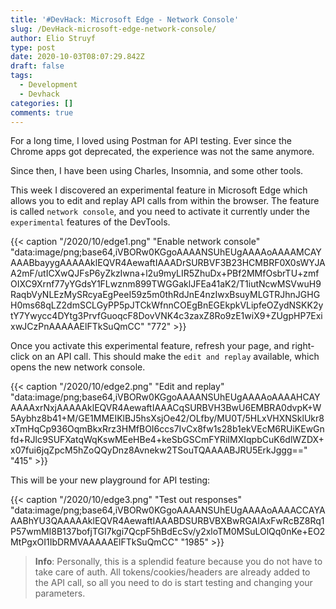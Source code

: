 ```yaml
---
title: '#DevHack: Microsoft Edge - Network Console'
slug: /DevHack-microsoft-edge-network-console/
author: Elio Struyf
type: post
date: 2020-10-03T08:07:29.842Z
draft: false
tags:
  - Development
  - Devhack
categories: []
comments: true
---
```


For a long time, I loved using Postman for API testing. Ever since the Chrome apps got deprecated, the experience was not the same anymore.

Since then, I have been using Charles, Insomnia, and some other tools.

This week I discovered an experimental feature in Microsoft Edge which allows you to edit and replay API calls from within the browser. The feature is called `network console`, and you need to activate it currently under the `experimental` features of the DevTools.

{{< caption "/2020/10/edge1.png" "Enable network console"  "data:image/png;base64,iVBORw0KGgoAAAANSUhEUgAAAAoAAAAMCAYAAABbayygAAAAAklEQVR4AewaftIAAADrSURBVF3B23HCMBRF0X0sWYJAA2mF/utICXwQJFsP6yZkzIwna+l2u9myLIR5ZhuDx+PBf2MMfOsbrTU+zmfOIXC9Xrnf77yYGdsY1FLwznm899TWGGaklJFEa41aK2/T1iutNcwMSVwuH9RaqbVyNLEzMySRcyaEgPeeI59z5m0thRdJnE4nzIwxBsuyMLGTRJhnJGHGH0ms68qLZ2dmSCLGyPP5pJTCkWfnnCOEgBnEGEkpkVLipfeOZydNSKK2ytY7Ywycc4DYtg3PrvfGuoqcF8DovVNK4c3zaxZ8Ro9zE1wiX9+ZUgpHP7ExixwJCzPnAAAAAElFTkSuQmCC" "772" >}}

Once you activate this experimental feature, refresh your page, and right-click on an API call. This should make the `edit and replay` available, which opens the new network console.

{{< caption "/2020/10/edge2.png" "Edit and replay"  "data:image/png;base64,iVBORw0KGgoAAAANSUhEUgAAAAoAAAAHCAYAAAAxrNxjAAAAAklEQVR4AewaftIAAACqSURBVH3BwU6EMBRA0dvpK+W5Aybhz8b41+M/GE1MMEIKlBJ5hsXsjOe42/OLfby/MU0T/5HLxVHXNSklUkr8xTmHqCp936OqmBkxRrz3HMfBOI6ccs7IvCx8fw1s28b1ekVEcM6RUiKEwGnfd+RJlc9SUFXatqWqKswMEeHBe4+keSbGSCmFYRiIMXIqpbCuK6dlWZDX+x07fui6jqZpcM5hZoQQyDnz8Avnekw2TSouTQAAAABJRU5ErkJggg==" "415" >}}

This will be your new playground for API testing:

{{< caption "/2020/10/edge3.png" "Test out responses"  "data:image/png;base64,iVBORw0KGgoAAAANSUhEUgAAAAoAAAACCAYAAABhYU3QAAAAAklEQVR4AewaftIAAABDSURBVBXBwRGAIAxFwRcBZ8Rq1P57wmMI8B137bofjTGI7kgi7QcpF5hBdEcSv/y2xloTM0MSuLOlQq0nKe+EO2MtPgxOI1IbDRMVAAAAAElFTkSuQmCC" "1985" >}}

> **Info**: Personally, this is a splendid feature because you do not have to take care of auth. All tokens/cookies/headers are already added to the API call, so all you need to do is start testing and changing your parameters.
